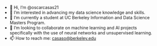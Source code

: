 - 👋 Hi, I’m @oscarcasas21
- 👀 I’m interested in advancing my data science knowledge and skills.
- 🌱 I’m currently a student at UC Berkeley Information and Data Science Masters Program.
- 👋 I’m looking to collaborate on machine learning and AI projects specifically with the use of neural networks and unsupervised learning.
- 📫 How to reach me: casaso@berkeley.edu

<!---
oscarcasas21/oscarcasas21 is a ✨ special ✨ repository because its `README.md` (this file) appears on your GitHub profile.
You can click the Preview link to take a look at your changes.
--->
